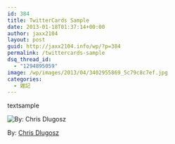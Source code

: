 ```yaml
---
id: 384
title: TwitterCards Sample
date: 2013-01-18T01:37:14+00:00
author: jaxx2104
layout: post
guid: http://jaxx2104.info/wp/?p=384
permalink: /twittercards-sample
dsq_thread_id:
  - "1294895059"
image: /wp/images/2013/04/3402955869_5c79c8c7ef.jpg
categories:
  - 雑記
---
```

textsample



<div id="attachment_138" style="width: 510px" class="wp-caption alignnone">
  <img src="/images/2013/04/3402955869_5c79c8c7ef.jpg" alt="By: Chris Dlugosz" class="size-full wp-image-138" srcset="/images/2013/04/3402955869_5c79c8c7ef.jpg 500w, /images/2013/04/3402955869_5c79c8c7ef-300x168.jpg 300w" sizes="(max-width: 500px) 100vw, 500px" />

  <p class="wp-caption-text">
    By: <a href='http://www.flickr.com/photos/chrisdlugosz/3402955869/' target='_blank'>Chris Dlugosz</a>
  </p>
</div>

